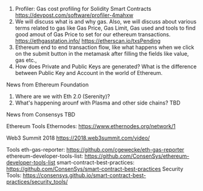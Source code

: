 1. Profiler: Gas cost profiling for Solidity Smart Contracts https://devpost.com/software/profiler-4mahxw
2. We will discuss what is and why gas. Also, we will discuss about various terms related to gas like Gas Price, Gas Limit, Gas used and tools to find good amout of Gas Price to set for our ethereum transactions. 
https://ethgasstation.info/
https://etherscan.io/txsPending
3. Ethereum end to end transaction flow, like what happens when we click on the submit button in the metamask after filling the fields like value, gas etc., 
4. How does Private and Public Keys are generated? What is the difference between Public Key and Account in the world of Ethereum. 

News from Ethereum Foundation
1. Where are we with Eth 2.0 (Serenity)?
2. What's happening arounf with Plasma and other side chains?
TBD

News from Consensys
TBD

Ethereum Tools
Ethernodes: https://www.ethernodes.org/network/1

Web3 Summit 2018
https://2018.web3summit.com/video/

Tools
eth-gas-reporter: https://github.com/cgewecke/eth-gas-reporter
ethereum-developer-tools-list: https://github.com/ConsenSys/ethereum-developer-tools-list
smart-contract-best-practices: https://github.com/ConsenSys/smart-contract-best-practices
Security Tools: https://consensys.github.io/smart-contract-best-practices/security_tools/
